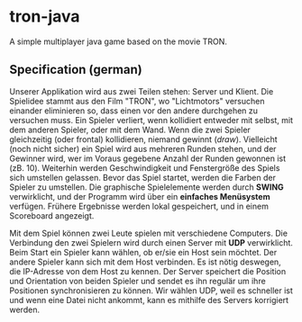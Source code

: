 # tron-java
A simple multiplayer java game based on the movie TRON.

## Specification (german)
Unserer Applikation wird aus zwei Teilen stehen: Server und Klient. Die Spielidee stammt aus den Film "TRON", wo "Lichtmotors" versuchen einander eliminieren so, dass einen vor den andere durchgehen zu versuchen muss. Ein Spieler verliert, wenn kollidiert entweder mit selbst, mit dem anderen Spieler, oder mit dem Wand. Wenn die zwei Spieler gleichzeitig (oder frontal) kollidieren, niemand gewinnt (*draw*). Vielleicht (noch nicht sicher) ein Spiel wird aus mehreren Runden stehen, und der Gewinner wird, wer im Voraus gegebene Anzahl der Runden gewonnen ist (zB. 10). Weiterhin werden Geschwindigkeit und Fenstergröße des Spiels sich umstellen gelassen. Bevor das Spiel startet, werden die Farben der Spieler zu umstellen. Die graphische Spielelemente werden durch **SWING** verwirklicht, und der Programm wird über ein **einfaches Menüsystem** verfügen. Frühere Ergebnisse werden lokal gespeichert, und in einem Scoreboard angezeigt.

Mit dem Spiel können zwei Leute spielen mit verschiedene Computers. Die Verbindung den zwei Spielern wird durch einen Server mit **UDP** verwirklicht. Beim Start ein Spieler kann wählen, ob er/sie ein Host sein möchtet. Der andere Spieler kann sich mit dem Host verbinden. Es ist nötig deswegen, die IP-Adresse von dem Host zu kennen. Der Server speichert die Position und Orientation von beiden Spieler und sendet es ihn regulär um ihre Positionen synchronisieren zu können. Wir wählen UDP, weil es schneller ist und wenn eine Datei nicht ankommt, kann es mithilfe des Servers korrigiert werden.
